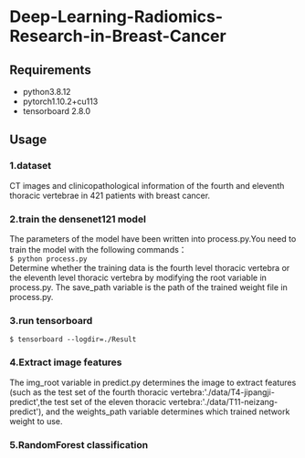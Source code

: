# Deep-Learning-Radiomics-Research-in-Breast-Cancer
## Requirements
* python3.8.12
* pytorch1.10.2+cu113
* tensorboard 2.8.0
## Usage
### 1.dataset
CT images and clinicopathological information of the fourth and eleventh thoracic vertebrae in 421 patients with breast cancer.
### 2.train the densenet121 model
The parameters of the model have been written into process.py.You need to train the model with the following commands：  
`$ python process.py`  
Determine whether the training data is the fourth level thoracic vertebra or the eleventh level thoracic vertebra by modifying the root variable in process.py. The save_path variable is the path of the trained weight file in process.py.
### 3.run tensorboard
`$ tensorboard --logdir=./Result`
### 4.Extract image features
The img_root variable in predict.py determines the image to extract features (such as the test set of the fourth thoracic vertebra:'./data/T4-jipangji-predict',the test set of the eleven thoracic vertebra:'./data/T11-neizang-predict'), and the weights_path variable determines which trained network weight to use.  
### 5.RandomForest classification
